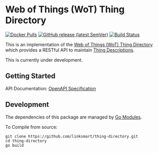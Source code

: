 # Web of Things (WoT) Thing Directory
[![Docker Pulls](https://img.shields.io/docker/pulls/linksmart/td.svg)](https://hub.docker.com/r/linksmart/td/tags)
[![GitHub release (latest SemVer)](https://img.shields.io/github/v/release/linksmart/thing-directory)](https://github.com/linksmart/thing-directory/releases)
[![Build Status](https://travis-ci.com/linksmart/thing-directory.svg?branch=master)](https://travis-ci.com/linksmart/thing-directory)
  
This is an implementation of the [Web of Things (WoT) Thing Directory](https://www.w3.org/TR/wot-architecture/#dfn-thing-directory) which provides a RESTful API to maintain [Thing Descriptions](https://www.w3.org/TR/wot-thing-description/).

This is currently under development.

## Getting Started
API Documentation: [OpenAPI Specification](http://petstore.swagger.io/?url=https://raw.githubusercontent.com/linksmart/thing-directory/master/apidoc/openapi-spec.yml)

## Development
The dependencies of this package are managed by [Go Modules](https://github.com/golang/go/wiki/Modules).

To Compile from source:
```
git clone https://github.com/linksmart/thing-directory.git
cd thing-directory
go build
```

